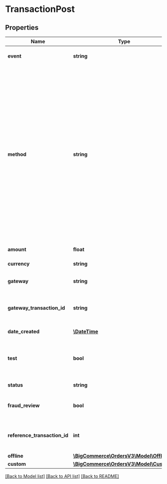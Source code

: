 # TransactionPost

## Properties
Name | Type | Description | Notes
------------ | ------------- | ------------- | -------------
**event** | **string** | Store event that created the transaction. | 
**method** | **string** | The payment method: &#x60;credit_card&#x60; - a credit-card transaction; &#x60;electronic_wallet&#x60; - an online wallet; &#x60;store_credit&#x60; - a transaction using store credit; &#x60;gift_certificate&#x60; - a transaction using a gift certificate; &#x60;custom&#x60; - manual payment methods; &#x60;token&#x60; - payment token; &#x60;nonce&#x60; - temporary payment token; &#x60;offsite&#x60; - online payment off the site (e.g., PayPal); &#x60;offline&#x60; - payment method that takes place offline. | 
**amount** | **float** | Amount of money in the transaction. | 
**currency** | **string** | Currency used for the transaction. | 
**gateway** | **string** | The payment gateway, where applicable. | 
**gateway_transaction_id** | **string** | The transaction ID returned by the payment gateway for this transaction item. | [optional] 
**date_created** | [**\DateTime**](\DateTime.md) | The datetime of the transaction. | [optional] 
**test** | **bool** | True if the transaction performed was a test, or if the gateway is in test mode. | [optional] 
**status** | **string** | Status of the transaction. | [optional] 
**fraud_review** | **bool** | Result of gateway fraud review, if any. Default is &#x60;false&#x60;. | [optional] 
**reference_transaction_id** | **int** | Identifier for an existing transaction upon which this transaction acts. | [optional] 
**offline** | [**\BigCommerce\OrdersV3\Model\Offline1**](Offline1.md) |  | [optional] 
**custom** | [**\BigCommerce\OrdersV3\Model\Custom1**](Custom1.md) |  | [optional] 

[[Back to Model list]](../../README.md#documentation-for-models) [[Back to API list]](../../README.md#documentation-for-api-endpoints) [[Back to README]](../../README.md)

